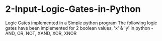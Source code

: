 # 2-Input-Logic-Gates-in-Python
Logic Gates implemented in a Simple python program
The following logic gates have been implemented for 2 boolean values, 'x' & 'y' in python - AND, OR, NOT, XAND, XOR, XNOR

